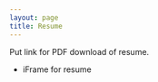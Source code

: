 ```yaml
---
layout: page
title: Resume
---
```


<p class="message">
  Put link for PDF download of resume.
</p>

- iFrame for resume